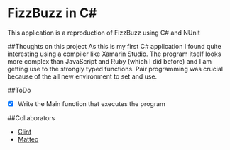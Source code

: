 FizzBuzz in C#
==
This application is a reproduction of FizzBuzz using C# and NUnit

##Thoughts on this project
As this is my first C# application I found quite interesting using a compiler like Xamarin Studio. The program itself looks more complex than JavaScript and Ruby (which I did before) and I am getting use to the strongly typed functions.
Pair programming was crucial because of the all new environment to set and use.

##ToDo
- [x] Write the Main function that executes the program

##Collaborators
- [Clint](https://github.com/clint77)
- [Matteo](https://github.com/matteomanzo)
